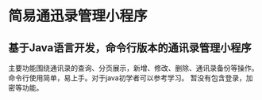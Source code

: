 # 简易通迅录管理小程序
## 基于Java语言开发，命令行版本的通讯录管理小程序
主要功能围绕通讯录的查询、分页展示，新增、修改、删除、通讯录备份等操作。
命令行使用简单，易上手。对于java初学者可以参考学习。
暂没有包含登录，加密等功能。



